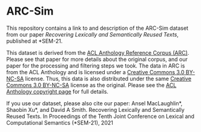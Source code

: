 # ARC-Sim
This repository contains a link to and description of the ARC-Sim dataset from our paper _Recovering Lexically and Semantically Reused Texts_, published at *SEM-21.

This dataset is derived from the [ACL Anthology Reference Corpus (ARC)](https://www.aclweb.org/anthology/L08-1005/). Please see that paper for more details about the original corpus, and our paper for the processing and filtering steps we took. The data in ARC is from the ACL Anthology and is licensed under a [Creative Commons 3.0 BY-NC-SA](https://creativecommons.org/licenses/by-nc-sa/3.0/) license. Thus, this data is also distributed under the same [Creative Commons 3.0 BY-NC-SA](https://creativecommons.org/licenses/by-nc-sa/3.0/) license as the original. Please see the [ACL Anthology copyright page](https://www.aclweb.org/anthology/faq/copyright/) for full details.

If you use our dataset, please also cite our paper:
Ansel MacLaughlin*, Shaobin Xu*, and David A Smith. Recovering Lexically and Semantically Reused Texts. In Proceedings of the Tenth Joint Conference on Lexical and Computational Semantics (*SEM-21), 2021
